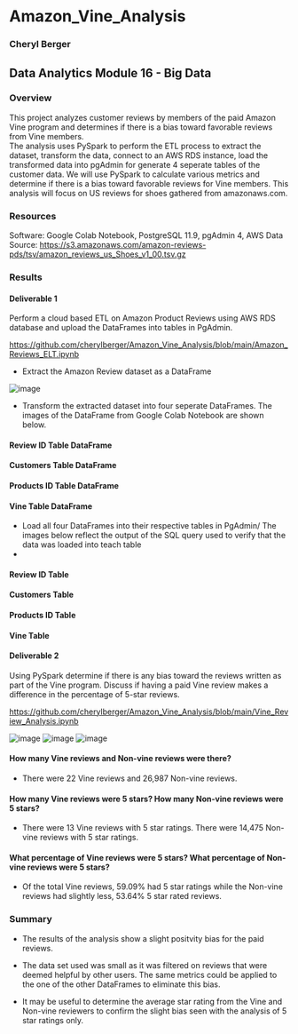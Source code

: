 # Amazon_Vine_Analysis
### Cheryl Berger
## Data Analytics Module 16 - Big Data

### Overview
This project analyzes customer reviews by members of the paid Amazon Vine program and determines if there is a bias toward favorable reviews from Vine members.  
The analysis uses PySpark to perform the ETL process to extract the dataset, transform the data, connect to an AWS RDS instance, load the transformed data into pgAdmin for generate 4 seperate tables of the customer data.  We will use PySpark to calculate various metrics and determine if there is a bias toward favorable reviews for Vine members.  This analysis will focus on US reviews for shoes gathered from amazonaws.com.

### Resources
Software: Google Colab Notebook, PostgreSQL 11.9, pgAdmin 4, AWS
Data Source: https://s3.amazonaws.com/amazon-reviews-pds/tsv/amazon_reviews_us_Shoes_v1_00.tsv.gz

### Results

#### Deliverable 1

Perform a cloud based ETL on Amazon Product Reviews using AWS RDS database and upload the DataFrames into tables in PgAdmin.

https://github.com/cherylberger/Amazon_Vine_Analysis/blob/main/Amazon_Reviews_ELT.ipynb

 - Extract the Amazon Review dataset as a DataFrame
 
 ![image](https://user-images.githubusercontent.com/94234511/159126987-1bc8b808-dec7-40b5-ac9c-430e4fb74222.png)

 - Transform the extracted dataset into four seperate DataFrames.  The images of the DataFrame from Google Colab Notebook are shown below. 
 
 #### Review ID Table DataFrame
 
 #### Customers Table DataFrame
 
 #### Products ID Table DataFrame
 
 #### Vine Table DataFrame 
 
 
 - Load all four DataFrames into their respective tables in PgAdmin/  The images below reflect the output of the SQL query used to verify that the data was loaded into teach table 
 - 
 #### Review ID Table 
 
 #### Customers Table 
 
 #### Products ID Table
 
 #### Vine Table 


#### Deliverable 2

Using PySpark determine if there is any bias toward the reviews written as part of the Vine program. Discuss if having a paid Vine review makes a difference in the percentage of 5-star reviews.

https://github.com/cherylberger/Amazon_Vine_Analysis/blob/main/Vine_Review_Analysis.ipynb

![image](https://user-images.githubusercontent.com/94234511/159148146-5d79c6b1-7846-4de4-a321-d87ba4db9641.png)
![image](https://user-images.githubusercontent.com/94234511/159148173-896e0dbc-f5c1-404f-9af1-960133b00774.png)
![image](https://user-images.githubusercontent.com/94234511/159148195-23f7879a-9a48-4ed7-b63e-8d9e8e98c5f1.png)

#### How many Vine reviews and Non-vine reviews were there? 
   - There were 22 Vine reviews and 26,987 Non-vine reviews.
 
#### How many Vine reviews were 5 stars?  How many Non-vine reviews were 5 stars?
   - There were 13 Vine reviews with 5 star ratings.  There were 14,475 Non-vine reviews with 5 star ratings. 

#### What percentage of Vine reviews were 5 stars?  What percentage of Non-vine reviews were 5 stars?
   - Of the total Vine reviews, 59.09% had 5 star ratings while the Non-vine reviews had slightly less, 53.64% 5 star rated reviews.

### Summary

- The results of the analysis show a slight positvity bias for the paid reviews. 

- The data set used was small as it was filtered on reviews that were deemed helpful by other users. The same metrics could be applied to the one of the other DataFrames to eliminate this bias.  

- It may be useful to determine the average star rating from the Vine and Non-vine reviewers to confirm the slight bias seen with the analysis of 5 star ratings only.  
